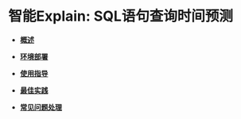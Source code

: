 # 智能Explain: SQL语句查询时间预测<a name="ZH-CN_TOPIC_0289900436"></a>

-   **[概述](概述-21.md)**  

-   **[环境部署](环境部署-22.md)**  

-   **[使用指导](使用指导-23.md)**  

-   **[最佳实践](最佳实践.md)**  

-   **[常见问题处理](常见问题处理-24.md)**  


